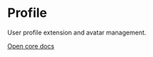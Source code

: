 # Profile

User profile extension and avatar management.

[Open core docs](https://docs.ziku.la/AccessControl/users.html#user-profiles)
